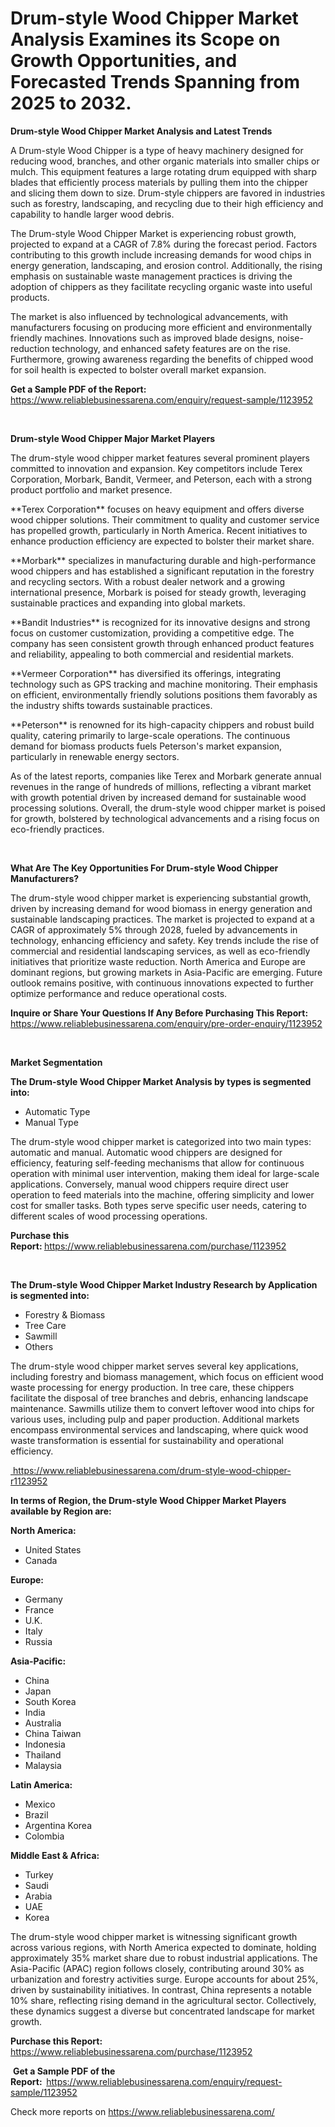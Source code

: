 <p><h1>Drum-style Wood Chipper Market Analysis Examines its Scope on Growth Opportunities, and Forecasted Trends Spanning from 2025 to 2032.</h1></p><p><strong>Drum-style Wood Chipper Market Analysis and Latest Trends</strong></p>
<p><p>A Drum-style Wood Chipper is a type of heavy machinery designed for reducing wood, branches, and other organic materials into smaller chips or mulch. This equipment features a large rotating drum equipped with sharp blades that efficiently process materials by pulling them into the chipper and slicing them down to size. Drum-style chippers are favored in industries such as forestry, landscaping, and recycling due to their high efficiency and capability to handle larger wood debris.</p><p>The Drum-style Wood Chipper Market is experiencing robust growth, projected to expand at a CAGR of 7.8% during the forecast period. Factors contributing to this growth include increasing demands for wood chips in energy generation, landscaping, and erosion control. Additionally, the rising emphasis on sustainable waste management practices is driving the adoption of chippers as they facilitate recycling organic waste into useful products. </p><p>The market is also influenced by technological advancements, with manufacturers focusing on producing more efficient and environmentally friendly machines. Innovations such as improved blade designs, noise-reduction technology, and enhanced safety features are on the rise. Furthermore, growing awareness regarding the benefits of chipped wood for soil health is expected to bolster overall market expansion.</p></p>
<p><strong>Get a Sample PDF of the Report:&nbsp;</strong> <a href="https://www.reliablebusinessarena.com/enquiry/request-sample/1123952?utm_campaign=2033&utm_medium=2&utm_source=Github&utm_content=ia&utm_term=05032025&utm_id=drum-style-wood-chipper">https://www.reliablebusinessarena.com/enquiry/request-sample/1123952</a></p>
<p>&nbsp;</p>
<p><strong>Drum-style Wood Chipper Major Market Players</strong></p>
<p><p>The drum-style wood chipper market features several prominent players committed to innovation and expansion. Key competitors include Terex Corporation, Morbark, Bandit, Vermeer, and Peterson, each with a strong product portfolio and market presence.</p><p>**Terex Corporation** focuses on heavy equipment and offers diverse wood chipper solutions. Their commitment to quality and customer service has propelled growth, particularly in North America. Recent initiatives to enhance production efficiency are expected to bolster their market share.</p><p>**Morbark** specializes in manufacturing durable and high-performance wood chippers and has established a significant reputation in the forestry and recycling sectors. With a robust dealer network and a growing international presence, Morbark is poised for steady growth, leveraging sustainable practices and expanding into global markets.</p><p>**Bandit Industries** is recognized for its innovative designs and strong focus on customer customization, providing a competitive edge. The company has seen consistent growth through enhanced product features and reliability, appealing to both commercial and residential markets.</p><p>**Vermeer Corporation** has diversified its offerings, integrating technology such as GPS tracking and machine monitoring. Their emphasis on efficient, environmentally friendly solutions positions them favorably as the industry shifts towards sustainable practices.</p><p>**Peterson** is renowned for its high-capacity chippers and robust build quality, catering primarily to large-scale operations. The continuous demand for biomass products fuels Peterson's market expansion, particularly in renewable energy sectors.</p><p>As of the latest reports, companies like Terex and Morbark generate annual revenues in the range of hundreds of millions, reflecting a vibrant market with growth potential driven by increased demand for sustainable wood processing solutions. Overall, the drum-style wood chipper market is poised for growth, bolstered by technological advancements and a rising focus on eco-friendly practices.</p></p>
<p>&nbsp;</p>
<p><strong>What Are The Key Opportunities For Drum-style Wood Chipper Manufacturers?</strong></p>
<p><p>The drum-style wood chipper market is experiencing substantial growth, driven by increasing demand for wood biomass in energy generation and sustainable landscaping practices. The market is projected to expand at a CAGR of approximately 5% through 2028, fueled by advancements in technology, enhancing efficiency and safety. Key trends include the rise of commercial and residential landscaping services, as well as eco-friendly initiatives that prioritize waste reduction. North America and Europe are dominant regions, but growing markets in Asia-Pacific are emerging. Future outlook remains positive, with continuous innovations expected to further optimize performance and reduce operational costs.</p></p>
<p><strong>Inquire or Share Your Questions If Any Before Purchasing This Report:</strong> <a href="https://www.reliablebusinessarena.com/enquiry/pre-order-enquiry/1123952?utm_campaign=2033&utm_medium=2&utm_source=Github&utm_content=ia&utm_term=05032025&utm_id=drum-style-wood-chipper">https://www.reliablebusinessarena.com/enquiry/pre-order-enquiry/1123952</a></p>
<p>&nbsp;</p>
<p><strong>Market Segmentation</strong></p>
<p><strong>The Drum-style Wood Chipper Market Analysis by types is segmented into:</strong></p>
<p><ul><li>Automatic Type</li><li>Manual Type</li></ul></p>
<p><p>The drum-style wood chipper market is categorized into two main types: automatic and manual. Automatic wood chippers are designed for efficiency, featuring self-feeding mechanisms that allow for continuous operation with minimal user intervention, making them ideal for large-scale applications. Conversely, manual wood chippers require direct user operation to feed materials into the machine, offering simplicity and lower cost for smaller tasks. Both types serve specific user needs, catering to different scales of wood processing operations.</p></p>
<p><strong>Purchase this Report:&nbsp;</strong><a href="https://www.reliablebusinessarena.com/purchase/1123952?utm_campaign=2033&utm_medium=2&utm_source=Github&utm_content=ia&utm_term=05032025&utm_id=drum-style-wood-chipper">https://www.reliablebusinessarena.com/purchase/1123952</a></p>
<p>&nbsp;</p>
<p><strong>The Drum-style Wood Chipper Market Industry Research by Application is segmented into:</strong></p>
<p><ul><li>Forestry & Biomass</li><li>Tree Care</li><li>Sawmill</li><li>Others</li></ul></p>
<p><p>The drum-style wood chipper market serves several key applications, including forestry and biomass management, which focus on efficient wood waste processing for energy production. In tree care, these chippers facilitate the disposal of tree branches and debris, enhancing landscape maintenance. Sawmills utilize them to convert leftover wood into chips for various uses, including pulp and paper production. Additional markets encompass environmental services and landscaping, where quick wood waste transformation is essential for sustainability and operational efficiency.</p></p>
<p><a href="https://www.reliablebusinessarena.com/drum-style-wood-chipper-r1123952?utm_campaign=2033&utm_medium=2&utm_source=Github&utm_content=ia&utm_term=05032025&utm_id=drum-style-wood-chipper">&nbsp;https://www.reliablebusinessarena.com/drum-style-wood-chipper-r1123952</a></p>
<p><strong>In terms of Region, the Drum-style Wood Chipper Market Players available by Region are:</strong></p>
<p>
    <p> <strong> North America: </strong>
        <ul>
            <li>United States</li>
            <li>Canada</li>
        </ul>
        </p> 
    <p> <strong> Europe: </strong>
        <ul>
            <li>Germany</li>
            <li>France</li>
            <li>U.K.</li>
            <li>Italy</li>
            <li>Russia</li>
        </ul>
        </p> 
    <p> <strong> Asia-Pacific: </strong>
        <ul>
            <li>China</li>
            <li>Japan</li>
            <li>South Korea</li>
            <li>India</li>
            <li>Australia</li>
            <li>China Taiwan</li>
            <li>Indonesia</li>
            <li>Thailand</li>
            <li>Malaysia</li>
        </ul>
        </p> 
    <p> <strong> Latin America: </strong>
        <ul>
            <li>Mexico</li>
            <li>Brazil</li>
            <li>Argentina Korea</li>
            <li>Colombia</li>
        </ul>
        </p> 
    <p> <strong> Middle East & Africa: </strong>
        <ul>
            <li>Turkey</li>
            <li>Saudi</li>
            <li>Arabia</li>
            <li>UAE</li>
            <li>Korea</li>
        </ul>
    </p>
    </p>
<p><p>The drum-style wood chipper market is witnessing significant growth across various regions, with North America expected to dominate, holding approximately 35% market share due to robust industrial applications. The Asia-Pacific (APAC) region follows closely, contributing around 30% as urbanization and forestry activities surge. Europe accounts for about 25%, driven by sustainability initiatives. In contrast, China represents a notable 10% share, reflecting rising demand in the agricultural sector. Collectively, these dynamics suggest a diverse but concentrated landscape for market growth.</p></p>
<p><strong>Purchase this Report: </strong><a href="https://www.reliablebusinessarena.com/purchase/1123952?utm_campaign=2033&utm_medium=2&utm_source=Github&utm_content=ia&utm_term=05032025&utm_id=drum-style-wood-chipper">https://www.reliablebusinessarena.com/purchase/1123952</a></p>
<p>&nbsp;<strong>Get a Sample PDF of the Report:&nbsp;&nbsp;</strong><a href="https://www.reliablebusinessarena.com/enquiry/request-sample/1123952?utm_campaign=2033&utm_medium=2&utm_source=Github&utm_content=ia&utm_term=05032025&utm_id=drum-style-wood-chipper">https://www.reliablebusinessarena.com/enquiry/request-sample/1123952</a></p>
<p><strong></strong></p>
<p>Check more reports on <a href="https://www.reliablebusinessarena.com/?utm_campaign=2033&utm_medium=2&utm_source=Github&utm_content=ia&utm_term=05032025&utm_id=drum-style-wood-chipper">https://www.reliablebusinessarena.com/</a></p>